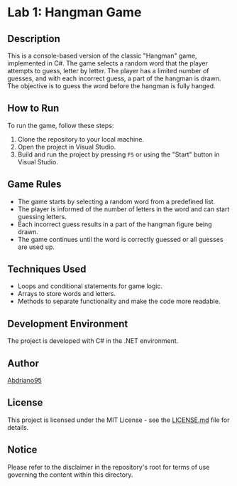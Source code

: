 # Lab 1: Hangman Game

## Description
This is a console-based version of the classic "Hangman" game, implemented in C#. The game selects a random word that the player attempts to guess, letter by letter. The player has a limited number of guesses, and with each incorrect guess, a part of the hangman is drawn. The objective is to guess the word before the hangman is fully hanged.

## How to Run
To run the game, follow these steps:
1. Clone the repository to your local machine.
2. Open the project in Visual Studio.
3. Build and run the project by pressing `F5` or using the "Start" button in Visual Studio.

## Game Rules
- The game starts by selecting a random word from a predefined list.
- The player is informed of the number of letters in the word and can start guessing letters.
- Each incorrect guess results in a part of the hangman figure being drawn.
- The game continues until the word is correctly guessed or all guesses are used up.

## Techniques Used
- Loops and conditional statements for game logic.
- Arrays to store words and letters.
- Methods to separate functionality and make the code more readable.

## Development Environment
The project is developed with C# in the .NET environment.

## Author
[Abdriano95](https://github.com/Abdriano95)

## License
This project is licensed under the MIT License - see the [LICENSE.md](LICENSE.md) file for details.

## Notice

Please refer to the disclaimer in the repository's root for terms of use governing the content within this directory.
